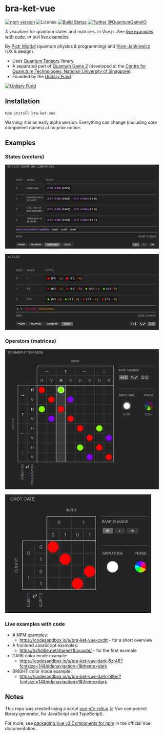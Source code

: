 # bra-ket-vue

[![npm version](https://badge.fury.io/js/bra-ket-vue.svg)](https://badge.fury.io/js/bra-ket-vue)
![License](https://img.shields.io/npm/l/bra-ket-vue)
[![Build Status](https://travis-ci.com/Quantum-Game/bra-ket-vue.svg?branch=master)](https://travis-ci.com/Quantum-Game/bra-ket-vue)
[![Twitter @QuantumGameIO](https://img.shields.io/twitter/follow/QuantumGameIO)](https://twitter.com/quantumgameio)

A visualizer for quantum states and matrices. In Vue.js.
See [live examples with code](https://codesandbox.io/s/bra-ket-vue-cydtt), or just [live examples](https://cydtt.csb.app/).

By [Piotr Migdał](https://p.migdal.pl/) (quantum physics & programming) and [Klem Jankiewicz](http://jankiewiczstudio.com/) (UX & design).

* Uses [Quantum Tensors](https://www.npmjs.com/package/quantum-tensors) library.
* A separated part of [Quantum Game 2](https://github.com/Quantum-Game/quantum-game-2) (developed at the [Centre for Quanutum Technologies, National University of Sinagpore](https://www.quantumlah.org/)).
* Founded by the [Unitary Fund](https://unitary.fund/).

[![Unitary Fund](https://img.shields.io/badge/Supported%20By-UNITARY%20FUND-brightgreen.svg?style=for-the-badge)](http://unitary.fund)

## Installation

```
npm install bra-ket-vue
```

Warning: it is an early alpha version. Everything can change (including core component names) at no prior notice.


## Examples

### States (vectors)

![](imgs/quantum_computing.png)

![](imgs/ket_list.png)

### Operators (matrices)

![](imgs/beam_splitter.png)

![](imgs/cnot_gate.png)

### Live examples with code

* A NPM examples:
   * https://codesandbox.io/s/bra-ket-vue-cydtt - for a short overview
* A frontend JavaScript examples:
    * https://jsfiddle.net/stared/1Lbuoxte/ - for the first example
* DARK color mode example:
    * https://codesandbox.io/s/bra-ket-vue-dark-6zr46?fontsize=14&hidenavigation=1&theme=dark
* BRIGHT color mode example:
    * https://codesandbox.io/s/bra-ket-vue-dark-l88er?fontsize=14&hidenavigation=1&theme=dark


## Notes

This repo was created using a script [vue-sfc-rollup](https://www.npmjs.com/package/vue-sfc-rollup)  (a Vue component library generator, for JavaScript and TypeScript).

For more, see [packaging Vue v2 Components for npm](https://vuejs.org/v2/cookbook/packaging-sfc-for-npm.html) in the official Vue documentation.
